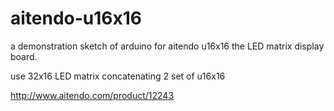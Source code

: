 # aitendo-u16x16
a demonstration sketch of arduino for aitendo u16x16 the LED matrix display board.

use 32x16 LED matrix concatenating 2 set of u16x16

http://www.aitendo.com/product/12243
